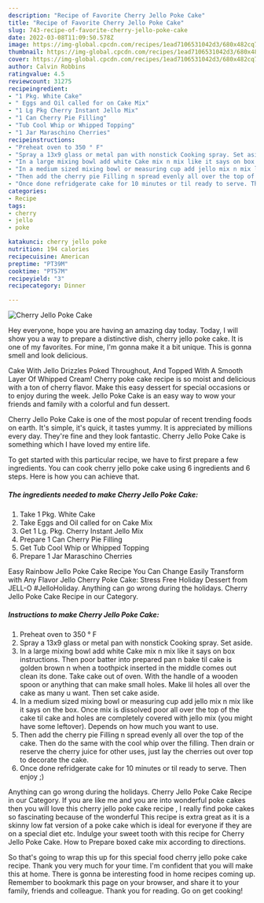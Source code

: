 ```yaml
---
description: "Recipe of Favorite Cherry Jello Poke Cake"
title: "Recipe of Favorite Cherry Jello Poke Cake"
slug: 743-recipe-of-favorite-cherry-jello-poke-cake
date: 2022-03-08T11:09:50.578Z
image: https://img-global.cpcdn.com/recipes/1ead7106531042d3/680x482cq70/cherry-jello-poke-cake-recipe-main-photo.jpg
thumbnail: https://img-global.cpcdn.com/recipes/1ead7106531042d3/680x482cq70/cherry-jello-poke-cake-recipe-main-photo.jpg
cover: https://img-global.cpcdn.com/recipes/1ead7106531042d3/680x482cq70/cherry-jello-poke-cake-recipe-main-photo.jpg
author: Calvin Robbins
ratingvalue: 4.5
reviewcount: 31275
recipeingredient:
- "1 Pkg. White Cake"
- " Eggs and Oil called for on Cake Mix"
- "1 Lg Pkg Cherry Instant Jello Mix"
- "1 Can Cherry Pie Filling"
- "Tub Cool Whip or Whipped Topping"
- "1 Jar Maraschino Cherries"
recipeinstructions:
- "Preheat oven to 350 ° F"
- "Spray a 13x9 glass or metal pan with nonstick Cooking spray. Set aside."
- "In a large mixing bowl add white Cake mix n mix like it says on box instructions. Then poor batter into prepared pan n bake til cake is golden brown n when a toothpick inserted in the middle comes out clean its done. Take cake out of oven. With the handle of a wooden spoon or anything that can make small holes. Make lil holes all over the cake as many u want. Then set cake aside."
- "In a medium sized mixing bowl or measuring cup add jello mix n mix like it says on the box. Once mix is dissolved poor all over the top of the cake til cake and holes are completely covered with jello mix (you might have some leftover). Depends on how much you want to use."
- "Then add the cherry pie Filling n spread evenly all over the top of the cake. Then do the same with the cool whip over the filling. Then drain or reserve the cherry juice for other uses, just lay the cherries out over top to decorate the cake."
- "Once done refridgerate cake for 10 minutes or til ready to serve. Then enjoy ;)"
categories:
- Recipe
tags:
- cherry
- jello
- poke

katakunci: cherry jello poke 
nutrition: 194 calories
recipecuisine: American
preptime: "PT39M"
cooktime: "PT57M"
recipeyield: "3"
recipecategory: Dinner

---
```



![Cherry Jello Poke Cake](https://img-global.cpcdn.com/recipes/1ead7106531042d3/680x482cq70/cherry-jello-poke-cake-recipe-main-photo.jpg)

Hey everyone, hope you are having an amazing day today. Today, I will show you a way to prepare a distinctive dish, cherry jello poke cake. It is one of my favorites. For mine, I'm gonna make it a bit unique. This is gonna smell and look delicious.

Cake With Jello Drizzles Poked Throughout, And Topped With A Smooth Layer Of Whipped Cream! Cherry poke cake recipe is so moist and delicious with a ton of cherry flavor. Make this easy dessert for special occasions or to enjoy during the week. Jello Poke Cake is an easy way to wow your friends and family with a colorful and fun dessert.

Cherry Jello Poke Cake is one of the most popular of recent trending foods on earth. It's simple, it's quick, it tastes yummy. It is appreciated by millions every day. They're fine and they look fantastic. Cherry Jello Poke Cake is something which I have loved my entire life.


To get started with this particular recipe, we have to first prepare a few ingredients. You can cook cherry jello poke cake using 6 ingredients and 6 steps. Here is how you can achieve that.

<!--inarticleads1-->

##### The ingredients needed to make Cherry Jello Poke Cake:

1. Take 1 Pkg. White Cake
1. Take  Eggs and Oil called for on Cake Mix
1. Get 1 Lg. Pkg. Cherry Instant Jello Mix
1. Prepare 1 Can Cherry Pie Filling
1. Get Tub Cool Whip or Whipped Topping
1. Prepare 1 Jar Maraschino Cherries


Easy Rainbow Jello Poke Cake Recipe You Can Change Easily Transform with Any Flavor Jello Cherry Poke Cake: Stress Free Holiday Dessert from JELL-O #JelloHoliday. Anything can go wrong during the holidays. Cherry Jello Poke Cake Recipe in our Category. 

<!--inarticleads2-->

##### Instructions to make Cherry Jello Poke Cake:

1. Preheat oven to 350 ° F
1. Spray a 13x9 glass or metal pan with nonstick Cooking spray. Set aside.
1. In a large mixing bowl add white Cake mix n mix like it says on box instructions. Then poor batter into prepared pan n bake til cake is golden brown n when a toothpick inserted in the middle comes out clean its done. Take cake out of oven. With the handle of a wooden spoon or anything that can make small holes. Make lil holes all over the cake as many u want. Then set cake aside.
1. In a medium sized mixing bowl or measuring cup add jello mix n mix like it says on the box. Once mix is dissolved poor all over the top of the cake til cake and holes are completely covered with jello mix (you might have some leftover). Depends on how much you want to use.
1. Then add the cherry pie Filling n spread evenly all over the top of the cake. Then do the same with the cool whip over the filling. Then drain or reserve the cherry juice for other uses, just lay the cherries out over top to decorate the cake.
1. Once done refridgerate cake for 10 minutes or til ready to serve. Then enjoy ;)


Anything can go wrong during the holidays. Cherry Jello Poke Cake Recipe in our Category. If you are like me and you are into wonderful poke cakes then you will love this cherry jello poke cake recipe , I really find poke cakes so fascinating because of the wonderful This recipe is extra great as it is a skinny low fat version of a poke cake which is ideal for everyone if they are on a special diet etc. Indulge your sweet tooth with this recipe for Cherry Jello Poke Cake. How to Prepare boxed cake mix according to directions. 

So that's going to wrap this up for this special food cherry jello poke cake recipe. Thank you very much for your time. I'm confident that you will make this at home. There is gonna be interesting food in home recipes coming up. Remember to bookmark this page on your browser, and share it to your family, friends and colleague. Thank you for reading. Go on get cooking!
